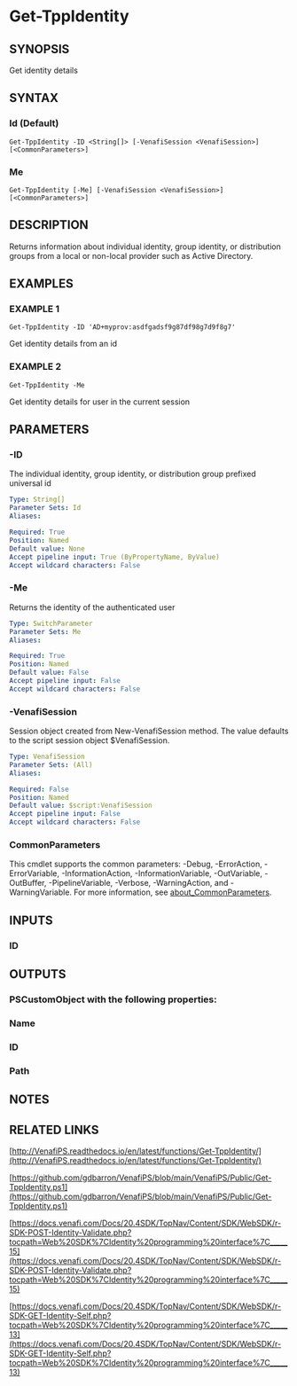 # Get-TppIdentity

## SYNOPSIS
Get identity details

## SYNTAX

### Id (Default)
```
Get-TppIdentity -ID <String[]> [-VenafiSession <VenafiSession>] [<CommonParameters>]
```

### Me
```
Get-TppIdentity [-Me] [-VenafiSession <VenafiSession>] [<CommonParameters>]
```

## DESCRIPTION
Returns information about individual identity, group identity, or distribution groups from a local or non-local provider such as Active Directory.

## EXAMPLES

### EXAMPLE 1
```
Get-TppIdentity -ID 'AD+myprov:asdfgadsf9g87df98g7d9f8g7'
```

Get identity details from an id

### EXAMPLE 2
```
Get-TppIdentity -Me
```

Get identity details for user in the current session

## PARAMETERS

### -ID
The individual identity, group identity, or distribution group prefixed universal id

```yaml
Type: String[]
Parameter Sets: Id
Aliases:

Required: True
Position: Named
Default value: None
Accept pipeline input: True (ByPropertyName, ByValue)
Accept wildcard characters: False
```

### -Me
Returns the identity of the authenticated user

```yaml
Type: SwitchParameter
Parameter Sets: Me
Aliases:

Required: True
Position: Named
Default value: False
Accept pipeline input: False
Accept wildcard characters: False
```

### -VenafiSession
Session object created from New-VenafiSession method. 
The value defaults to the script session object $VenafiSession.

```yaml
Type: VenafiSession
Parameter Sets: (All)
Aliases:

Required: False
Position: Named
Default value: $script:VenafiSession
Accept pipeline input: False
Accept wildcard characters: False
```

### CommonParameters
This cmdlet supports the common parameters: -Debug, -ErrorAction, -ErrorVariable, -InformationAction, -InformationVariable, -OutVariable, -OutBuffer, -PipelineVariable, -Verbose, -WarningAction, and -WarningVariable. For more information, see [about_CommonParameters](http://go.microsoft.com/fwlink/?LinkID=113216).

## INPUTS

### ID
## OUTPUTS

### PSCustomObject with the following properties:
###     Name
###     ID
###     Path
## NOTES

## RELATED LINKS

[http://VenafiPS.readthedocs.io/en/latest/functions/Get-TppIdentity/](http://VenafiPS.readthedocs.io/en/latest/functions/Get-TppIdentity/)

[https://github.com/gdbarron/VenafiPS/blob/main/VenafiPS/Public/Get-TppIdentity.ps1](https://github.com/gdbarron/VenafiPS/blob/main/VenafiPS/Public/Get-TppIdentity.ps1)

[https://docs.venafi.com/Docs/20.4SDK/TopNav/Content/SDK/WebSDK/r-SDK-POST-Identity-Validate.php?tocpath=Web%20SDK%7CIdentity%20programming%20interface%7C_____15](https://docs.venafi.com/Docs/20.4SDK/TopNav/Content/SDK/WebSDK/r-SDK-POST-Identity-Validate.php?tocpath=Web%20SDK%7CIdentity%20programming%20interface%7C_____15)

[https://docs.venafi.com/Docs/20.4SDK/TopNav/Content/SDK/WebSDK/r-SDK-GET-Identity-Self.php?tocpath=Web%20SDK%7CIdentity%20programming%20interface%7C_____13](https://docs.venafi.com/Docs/20.4SDK/TopNav/Content/SDK/WebSDK/r-SDK-GET-Identity-Self.php?tocpath=Web%20SDK%7CIdentity%20programming%20interface%7C_____13)

